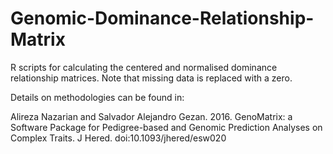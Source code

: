 # Genomic-Dominance-Relationship-Matrix
R scripts for calculating the centered and normalised dominance relationship matrices. Note that missing data is replaced with a zero.

Details on methodologies can be found in: 

Alireza Nazarian and Salvador Alejandro Gezan. 2016. GenoMatrix: a Software Package for Pedigree-based and Genomic Prediction Analyses on Complex Traits. J Hered. doi:10.1093/jhered/esw020
